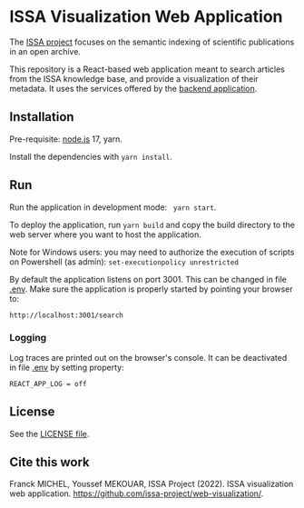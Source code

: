 # ISSA Visualization Web Application

The [ISSA project](https://issa.cirad.fr/) focuses on the semantic indexing of scientific publications in an open archive.

This repository is a React-based web application meant to search articles from the ISSA knowledge base, and provide a visualization of their metadata.
It uses the services offered by the [backend application](https://github.com/issa-project/backend-services/).


## Installation

Pre-requisite: [node.js](https://nodejs.org/) 17, yarn.

Install the dependencies with `yarn install`.

## Run

Run the application in development mode: ` yarn start`.

To deploy the application, run `yarn build` and copy the build directory to the web server where you want to host the application.

Note for Windows users: you may need to authorize the execution of scripts on Powershell (as admin): `set-executionpolicy unrestricted`

By default the application listens on port 3001. This can be changed in file [.env](.env.development).
Make sure the application is properly started by pointing your browser to:
```
http://localhost:3001/search
```


### Logging

Log traces are printed out on the browser's console. It can be deactivated in file [.env](.env.development) by setting property:
```
REACT_APP_LOG = off
```

## License

See the [LICENSE file](LICENSE).


## Cite this work

Franck MICHEL, Youssef MEKOUAR, ISSA Project (2022). ISSA visualization web application. https://github.com/issa-project/web-visualization/.
